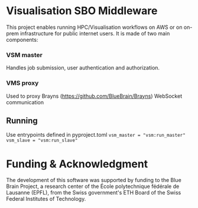 # Visualisation SBO Middleware

This project enables running HPC/Visualisation workflows on AWS or on on-prem infrastructure for public internet users.
It is made of two main components:
### VSM master
Handles job submission, user authentication and authorization.

### VMS proxy
Used to proxy Brayns (https://github.com/BlueBrain/Brayns) WebSocket communication


## Running
Use entrypoints defined in pyproject.toml
```vsm_master = "vsm:run_master"```
```vsm_slave = "vsm:run_slave"```



# Funding & Acknowledgment

The development of this software was supported by funding to the Blue Brain Project, a research center of the École polytechnique fédérale de Lausanne (EPFL), from the Swiss government's ETH Board of the Swiss Federal Institutes of Technology.
